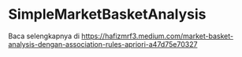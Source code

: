 # SimpleMarketBasketAnalysis
Baca selengkapnya di https://hafizmrf3.medium.com/market-basket-analysis-dengan-association-rules-apriori-a47d75e70327
